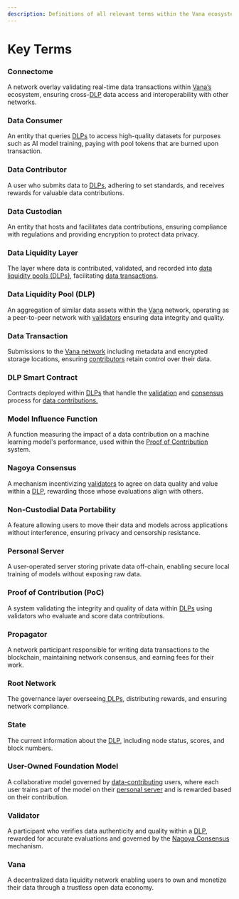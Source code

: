 ```yaml
---
description: Definitions of all relevant terms within the Vana ecosystem
---
```


# Key Terms

### **Connectome**

A network overlay validating real-time data transactions within [Vana’s](key-terms.md#vana) ecosystem, ensuring cross-[DLP](key-terms.md#data-liquidity-pool-dlp) data access and interoperability with other networks.

### **Data Consumer**

An entity that queries [DLPs](key-terms.md#data-liquidity-pool-dlp) to access high-quality datasets for purposes such as AI model training, paying with pool tokens that are burned upon transaction.

### **Data Contributor**

A user who submits data to [DLPs](key-terms.md#data-liquidity-pool-dlp), adhering to set standards, and receives rewards for valuable data contributions.

### **Data Custodian**

An entity that hosts and facilitates data contributions, ensuring compliance with regulations and providing encryption to protect data privacy.

### **Data Liquidity Layer**

The layer where data is contributed, validated, and recorded into [data liquidity pools (DLPs)](key-terms.md#data-liquidity-pool-dlp), facilitating [data transactions](key-terms.md#data-transaction).

### **Data Liquidity Pool (DLP)**

An aggregation of similar data assets within the [Vana](key-terms.md#vana) network, operating as a peer-to-peer network with [validators](key-terms.md#validator) ensuring data integrity and quality.

### **Data Transaction**

Submissions to the [Vana network](key-terms.md#vana) including metadata and encrypted storage locations, ensuring [contributors](key-terms.md#data-contributor) retain control over their data.

### **DLP Smart Contract**

Contracts deployed within [DLPs](key-terms.md#data-liquidity-pool-dlp) that handle the [validation](key-terms.md#validator) and [consensus](key-terms.md#nagoya-consensus) process for [data contributions.](key-terms.md#data-contributor)

### **Model Influence Function**

A function measuring the impact of a data contribution on a machine learning model's performance, used within the [Proof of Contribution](key-terms.md#proof-of-contribution-poc) system.

### **Nagoya Consensus**

A mechanism incentivizing [validators](key-terms.md#validator) to agree on data quality and value within a [DLP](key-terms.md#data-liquidity-pool-dlp), rewarding those whose evaluations align with others.

### **Non-Custodial Data Portability**

A feature allowing users to move their data and models across applications without interference, ensuring privacy and censorship resistance.

### **Personal Server**

A user-operated server storing private data off-chain, enabling secure local training of models without exposing raw data.

### **Proof of Contribution (PoC)**

A system validating the integrity and quality of data within [DLPs](key-terms.md#data-liquidity-pool-dlp) using validators who evaluate and score data contributions.

### **Propagator**

A network participant responsible for writing data transactions to the blockchain, maintaining network consensus, and earning fees for their work.

### **Root Network**

The governance layer overseeing[ DLPs](key-terms.md#data-liquidity-pool-dlp), distributing rewards, and ensuring network compliance.

### **State**

The current information about the [DLP](key-terms.md#data-liquidity-pool-dlp), including node status, scores, and block numbers.

### **User-Owned Foundation Model**

A collaborative model governed by [data-contributing](key-terms.md#data-contributor) users, where each user trains part of the model on their [personal server](key-terms.md#personal-server) and is rewarded based on their contribution.

### **Validator**&#x20;

A participant who verifies data authenticity and quality within a [DLP](key-terms.md#data-liquidity-pool-dlp), rewarded for accurate evaluations and governed by the [Nagoya Consensus ](key-terms.md#nagoya-consensus)mechanism.

### **Vana**

A decentralized data liquidity network enabling users to own and monetize their data through a trustless open data economy.
